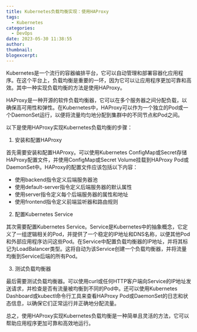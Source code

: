 ```yaml
---
title: Kubernetes负载均衡实现：使用HAProxy
tags:
  - Kubernetes
categories:
  - DevOps
date: 2023-05-30 11:38:55
author:
thumbnail:
blogexcerpt:
---
```

Kubernetes是一个流行的容器编排平台，它可以自动管理和部署容器化应用程序。在这个平台上，负载均衡是重要的一环，因为它可以让应用程序更加可靠和高效。其中一种实现负载均衡的方法是使用HAProxy。

HAProxy是一种开源的软件负载均衡器，它可以在多个服务器之间分配负载，以确保高可用性和弹性。在Kubernetes中，HAProxy可以作为一个独立的Pod或一个DaemonSet运行，以便将流量均匀地分配到集群中的不同节点和Pod之间。

以下是使用HAProxy实现Kubernetes负载均衡的步骤：

1. 安装和配置HAProxy

首先需要安装和配置HAProxy。可以使用Kubernetes ConfigMap或Secret存储HAProxy配置文件，并使用ConfigMap或Secret Volume挂载到HAProxy Pod或DaemonSet中。HAProxy的配置文件应该包括以下内容：

- 使用backend指令定义后端服务器池
- 使用default-server指令定义后端服务器的默认属性
- 使用server指令定义每个后端服务器的属性和地址
- 使用frontend指令定义前端监听器和路由规则

2. 配置Kubernetes Service

其次需要配置Kubernetes Service。Service是Kubernetes中的抽象概念，它定义了一组逻辑相关的Pod，并提供了一个稳定的IP地址和DNS名称，以便其他Pod和外部应用程序访问这些Pod。在Service中配置负载均衡器的IP地址，并将其标记为LoadBalancer类型。这将自动为该Service创建一个负载均衡器，并将流量均衡到Service后端的所有Pod。

3. 测试负载均衡器

最后需要测试负载均衡器。可以使用curl或任何HTTP客户端向Service的IP地址发送请求，并检查是否有流量被均衡到不同的Pod中。还可以使用Kubernetes Dashboard或kubectl命令行工具来查看HAProxy Pod或DaemonSet的日志和状态信息，以确保它们正常运行并正确地分配流量。

总之，使用HAProxy实现Kubernetes负载均衡是一种简单且灵活的方法，它可以帮助应用程序更加可靠和高效地运行。
